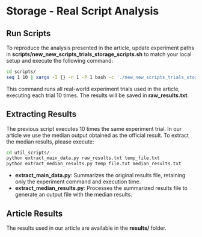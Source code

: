 # Storage - Real Script Analysis

## Run Scripts

To reproduce the analysis presented in the article, update experiment paths in **scripts/new_new_scripts_trials_storage_scripts.sh** to match your local setup and execute the following command:

```bash
cd scripts/
seq 1 10 | xargs -I {} -n 1 -P 1 bash -c './new_new_scripts_trials_storage_scripts.sh >> raw_results.txt 2>&1'
```

This command runs all real-world experiment trials used in the article, executing each trial 10 times. The results will be saved in **raw_results.txt**.

## Extracting Results

The previous script executes 10 times the same experiment trial. In our article we use the median output obtained as the official result. To extract the median results, please execute:

```bash
cd util_scripts/
python extract_main_data.py raw_results.txt temp_file.txt
python extract_median_results.py temp_file.txt median_results.txt
```

- **extract_main_data.py**: Summarizes the original results file, retaining only the experiment command and execution time.
- **extract_median_results.py**: Processes the summarized results file to generate an output file with the median results.

## Article Results

The results used in our article are available in the **results/** folder.
